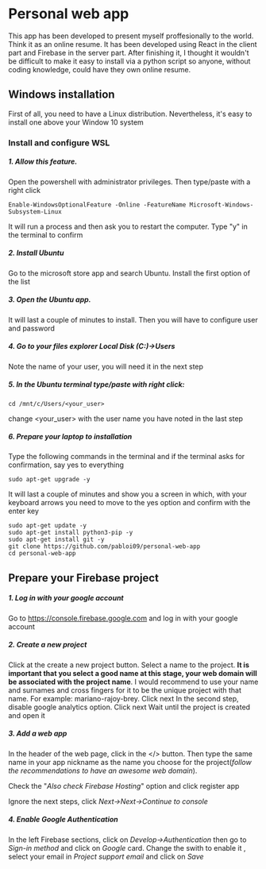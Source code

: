 # Personal web app
This app has been developed to present myself proffesionally to the world. Think it as an online resume. It has been developed using React in the client part and Firebase in the server part. After finishing it, I thought it wouldn't be difficult to make it easy to install via a python script so anyone, without coding knowledge, could have they own online resume.

## Windows installation
First of all, you need to have a Linux distribution. Nevertheless, it's easy to install one above your Window 10 system

### Install and configure WSL
##### 1. Allow this feature.

   Open the powershell with administrator privileges. Then type/paste with a right click
```
Enable-WindowsOptionalFeature -Online -FeatureName Microsoft-Windows-Subsystem-Linux
```
   It will run a process and then ask you to restart the computer. Type "y" in the terminal to confirm
##### 2. Install Ubuntu

   Go to the microsoft store app and search Ubuntu. Install the first option of the list
##### 3. Open the Ubuntu app.

   It will last a couple of minutes to install. Then you will have to configure user and password
##### 4. Go to your files explorer Local Disk (C:)->Users
   
   Note the name of your user, you will need it in the next step
##### 5. In the Ubuntu terminal type/paste with right click:
   ```
   cd /mnt/c/Users/<your_user>
   ```
   change <your_user> with the user name you have noted in the last step

##### 6. Prepare your laptop to installation
Type the following commands in the terminal and if the terminal asks for confirmation, say yes to everything
  ```
  sudo apt-get upgrade -y
  ```
  It will last a couple of minutes and show you a screen in which, with your keyboard arrows you need to move to the yes option and confirm   with the enter key
  ```
  sudo apt-get update -y
  sudo apt-get install python3-pip -y
  sudo apt-get install git -y
  git clone https://github.com/pabloi09/personal-web-app
  cd personal-web-app
  ```
## Prepare your Firebase project
##### 1. Log in with your google account
Go to https://console.firebase.google.com and log in with your google account
##### 2. Create a new project
Click at the create a new project button. Select a name to the project. **It is important that you select a good name at this stage, your web domain will be associated with the project name**. I would recommend to use your name and surnames and cross fingers for it to be the unique project with that name. For example: mariano-rajoy-brey. Click next
In the second step, disable google analytics option. Click next
Wait until the project is created and open it
##### 3. Add a web app
In the header of the web page, click in the </> button. Then type the same name in your app nickname as the name you choose for the project(*follow the recommendations to have an awesome web domain*). 

Check the "*Also check Firebase Hosting*" option and click register app

Ignore the next steps, click *Next->Next->Continue to console*

##### 4. Enable Google Authentication
In the left Firebase sections, click on *Develop->Authentication* then go to *Sign-in method* and click on *Google* card. Change the swith to enable it , select your email in *Project support email* and click on *Save*

